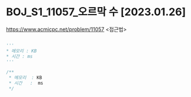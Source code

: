 # BOJ_S1_11057_오르막 수 [2023.01.26]
https://www.acmicpc.net/problem/11057
<접근법>
```
```


```python
'''
* 메모리 : KB
* 시간 : ms
'''
```


```java
/**
 * 메모리  : KB
 * 시간   :  ms
 */
```
